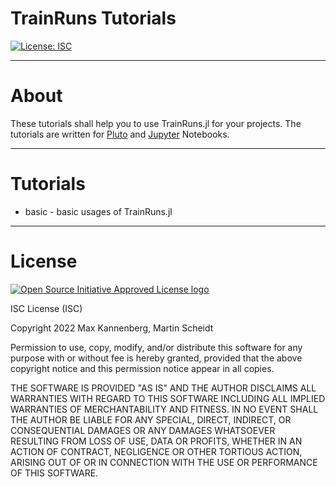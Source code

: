 # TrainRuns Tutorials

[![License: ISC](https://img.shields.io/badge/license-ISC-green.svg)](https://opensource.org/licenses/ISC)

------------

# About

These tutorials shall help you to use TrainRuns.jl for your projects. The tutorials are written for [Pluto](https://github.com/fonsp/Pluto.jl) and [Jupyter](https://github.com/JuliaLang/IJulia.jl) Notebooks.

------------

# Tutorials

* basic - basic usages of TrainRuns.jl 


------------

# License

[![Open Source Initiative Approved License logo](https://opensource.org/files/OSIApproved_100X125.png "Open Source Initiative Approved License logo")](https://opensource.org)

ISC License (ISC)

Copyright 2022 Max Kannenberg, Martin Scheidt

Permission to use, copy, modify, and/or distribute this software for any purpose with or without fee is hereby granted, provided that the above copyright notice and this permission notice appear in all copies.

THE SOFTWARE IS PROVIDED "AS IS" AND THE AUTHOR DISCLAIMS ALL WARRANTIES WITH REGARD TO THIS SOFTWARE INCLUDING ALL IMPLIED WARRANTIES OF MERCHANTABILITY AND FITNESS. IN NO EVENT SHALL THE AUTHOR BE LIABLE FOR ANY SPECIAL, DIRECT, INDIRECT, OR CONSEQUENTIAL DAMAGES OR ANY DAMAGES WHATSOEVER RESULTING FROM LOSS OF USE, DATA OR PROFITS, WHETHER IN AN ACTION OF CONTRACT, NEGLIGENCE OR OTHER TORTIOUS ACTION, ARISING OUT OF OR IN CONNECTION WITH THE USE OR PERFORMANCE OF THIS SOFTWARE.

